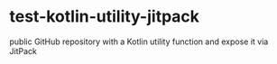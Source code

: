 # test-kotlin-utility-jitpack
public GitHub repository with a Kotlin utility function and expose it via JitPack

